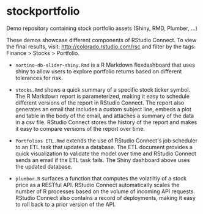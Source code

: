# stockportfolio

Demo repository containing stock portfolio assets (Shiny, RMD, Plumber, ...)

These demos showcase different components of RStudio Connect. To view the final results, visit: http://colorado.rstudio.com/rsc 
and filter by the tags: Finance > Stocks > Portfolio.

- `sortino-db-slider-shiny.Rmd` is a R Markdown flexdashboard that uses shiny to allow users to explore portfolio returns
   based on different tolerances for risk.
  
- `stocks.Rmd` shows a quick summary of a specific stock ticker symbol. The R Markdown report is parameterized, making it easy
to schedule different versions of the report in RStudio Connect. The report also generates an email that includes a custom subject
line, embeds a plot and table in the body of the email, and attaches a summary of the data in a csv file. RStudio Connect stores 
the history of the report and makes it easy to compare versions of the report over time.

- `Portfolios ETL.Rmd` extends the use of RStudio Connect's job scheduler to an ETL task that updates a database. The ETL
document provides a quick visualization to validate the model over time and RStudio Connect sends an email if the ETL task 
fails. The Shiny dashboard above uses the updated database.

- `plumber.R` surfaces a function that computes the volatiltiy of a stock price as a RESTful API. RStudio Connect automatically
scales the number of R processes based on the volume of incoming API requests. RStudio Connect also contains a record of deployments,
making it easy to roll back to a prior version of the API.
